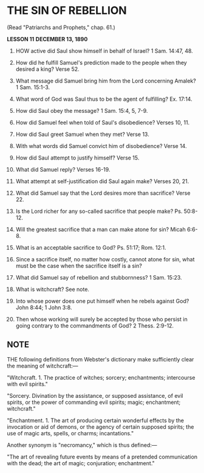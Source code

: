 # THE SIN OF REBELLION

(Read "Patriarchs and Prophets," chap. 61.)

**LESSON 11**
**DECEMBER 13, 1890**

1. HOW active did Saul show himself in behalf of Israel? 1 Sam. 14:47, 48.

2. How did he fulfill Samuel's prediction made to the people when they desired a king? Verse 52.

3. What message did Samuel bring him from the Lord concerning Amalek? 1 Sam. 15:1-3.

4. What word of God was Saul thus to be the agent of fulfilling? Ex. 17:14.

5. How did Saul obey the message? 1 Sam. 15:4, 5, 7-9.

6. How did Samuel feel when told of Saul's disobedience? Verses 10, 11.

7. How did Saul greet Samuel when they met? Verse 13.

8. With what words did Samuel convict him of disobedience? Verse 14.

9. How did Saul attempt to justify himself? Verse 15.

10. What did Samuel reply? Verses 16-19.

11. What attempt at self-justification did Saul again make? Verses 20, 21.

12. What did Samuel say that the Lord desires more than sacrifice? Verse 22.

13. Is the Lord richer for any so-called sacrifice that people make? Ps. 50:8-12.

14. Will the greatest sacrifice that a man can make atone for sin? Micah 6:6-8.

15. What is an acceptable sacrifice to God? Ps. 51:17; Rom. 12:1.

16. Since a sacrifice itself, no matter how costly, cannot atone for sin, what must be the case when the sacrifice itself is a sin?

17. What did Samuel say of rebellion and stubbornness? 1 Sam. 15:23.

18. What is witchcraft? See note.

19. Into whose power does one put himself when he rebels against God? John 8:44; 1 John 3:8.

20. Then whose working will surely be accepted by those who persist in going contrary to the commandments of God? 2 Thess. 2:9-12.

## NOTE

THE following definitions from Webster's dictionary make sufficiently clear the meaning of witchcraft:—

"Witchcraft. 1. The practice of witches; sorcery; enchantments; intercourse with evil spirits."

"Sorcery. Divination by the assistance, or supposed assistance, of evil spirits, or the power of commanding evil spirits; magic; enchantment; witchcraft."

"Enchantment. 1. The art of producing certain wonderful effects by the invocation or aid of demons, or the agency of certain supposed spirits; the use of magic arts, spells, or charms; incantations."

Another synonym is "necromancy," which is thus defined:—

"The art of revealing future events by means of a pretended communication with the dead; the art of magic; conjuration; enchantment."